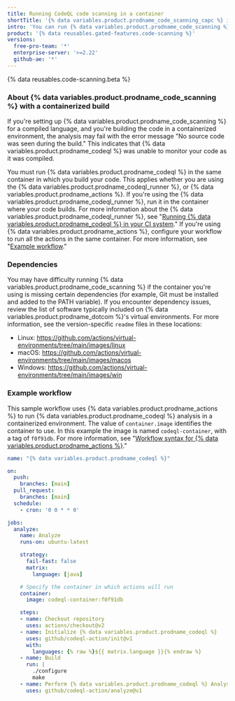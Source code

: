 ```yaml
---
title: Running CodeQL code scanning in a container
shortTitle: '{% data variables.product.prodname_code_scanning_capc %} in a container'
intro: 'You can run {% data variables.product.prodname_code_scanning %} in a container by ensuring that all processes run in the same container.'
product: '{% data reusables.gated-features.code-scanning %}'
versions:
  free-pro-team: '*'
  enterprise-server: '>=2.22'
  github-ae: '*'
---
```


{% data reusables.code-scanning.beta %}

### About {% data variables.product.prodname_code_scanning %} with a containerized build

If you're setting up {% data variables.product.prodname_code_scanning %} for a compiled language, and you're building the code in a containerized environment, the analysis may fail with the error message "No source code was seen during the build." This indicates that {% data variables.product.prodname_codeql %} was unable to monitor your code as it was compiled.

You must run {% data variables.product.prodname_codeql %} in the same container in which you build your code. This applies whether you are using the {% data variables.product.prodname_codeql_runner %}, or {% data variables.product.prodname_actions %}. If you're using the {% data variables.product.prodname_codeql_runner %}, run it in the container where your code builds. For more information about the {% data variables.product.prodname_codeql_runner %}, see "[Running {% data variables.product.prodname_codeql %} in your CI system](/github/finding-security-vulnerabilities-and-errors-in-your-code/running-code-scanning-in-your-ci-system)." If you're using {% data variables.product.prodname_actions %}, configure your workflow to run all the actions in the same container. For more information, see "[Example workflow](#example-workflow)."

### Dependencies

You may have difficulty running {% data variables.product.prodname_code_scanning %} if the container you're using is missing certain dependencies (for example, Git must be installed and added to the PATH variable). If you encounter dependency issues, review the list of software typically included on {% data variables.product.prodname_dotcom %}'s virtual environments. For more information, see the version-specific `readme` files in these locations:

* Linux: https://github.com/actions/virtual-environments/tree/main/images/linux
* macOS: https://github.com/actions/virtual-environments/tree/main/images/macos
* Windows: https://github.com/actions/virtual-environments/tree/main/images/win

### Example workflow

This sample workflow uses {% data variables.product.prodname_actions %} to run {% data variables.product.prodname_codeql %} analysis in a containerized environment. The value of `container.image` identifies the container to use. In this example the image is named `codeql-container`, with a tag of `f0f91db`. For more information, see "[Workflow syntax for {% data variables.product.prodname_actions %}](/actions/reference/workflow-syntax-for-github-actions#jobsjob_idcontainer)."

``` yaml
name: "{% data variables.product.prodname_codeql %}"

on: 
  push:
    branches: [main]
  pull_request:
    branches: [main]
  schedule:
    - cron: '0 0 * * 0'

jobs:
  analyze:
    name: Analyze
    runs-on: ubuntu-latest 

    strategy:
      fail-fast: false
      matrix:
        language: [java]

    # Specify the container in which actions will run
    container:
      image: codeql-container:f0f91db

    steps:
    - name: Checkout repository
      uses: actions/checkout@v2
    - name: Initialize {% data variables.product.prodname_codeql %}
      uses: github/codeql-action/init@v1
      with:
        languages: {% raw %}${{ matrix.language }}{% endraw %}
    - name: Build
      run: |
        ./configure
        make
    - name: Perform {% data variables.product.prodname_codeql %} Analysis
      uses: github/codeql-action/analyze@v1
```
